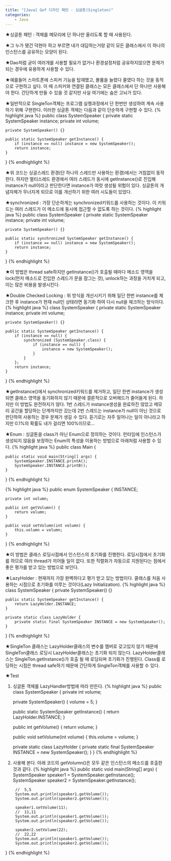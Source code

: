 ```yaml
---
title: "[Java] Gof 디자인 패턴 - 싱글톤(Singleton)"
categories:
    - Java
---
```

★싱글톤 패턴 : 객체를 메모리에 단 하나만 올리도록 할 때 사용된다. 

★그 누가 됐건 덕현아 하고 부르면 내가 대답하는거랑 같이 모든 클래스에서 이 하나의 인스턴스를 공유하는 모양이 된다.

★Dao처럼 굳이 여러개를 사용할 필요가 없거나 환경설정처럼 공유하지않으면 문제가 되는 경우에 유용하게 사용할 수 있다.

★예를들어 스마트폰에 스피커 기능을 탑재했고, 볼륨을 늘렸다 줄였다 하는 것을 동적으로 구현하고 싶다. 이 때 스피커와 연결된 클래스는 모든 클래스에서 단 하나만 사용해야 한다. 간단하게 만들 수 있을 것 같지만 사실 여기에는 숨은 고뇌가 있다.

★일반적으로 SingleTon객체는 프로그램 실행과정에서 단 한번만 생성하여 계속 사용하기 위해 구현한다. 이러한 싱글톤 객체는 다음과 같이 단순하게 구현할 수 있다.
{% highlight java %}
public class SystemSpeaker {
    private static SystemSpeaker instance;
	private int volume;

    private SystemSpeaker() {}

    public static SystemSpeaker getInstance() {
        if (instance == null) instance = new SystemSpeaker();
        return instance;
    }
}
{% endhighlight %}

★위 코드는 싱글스레드 환경(단 하나의 스레드만 사용하는 환경)에서는 거침없이 동작한다. 하지만 멀티스레드 환경에서 여러 스레드가 동시에 getInstance()로 진입해 instance가 null이라고 판단한다면 instance가 여럿 생성될 위험이 있다. 싱글톤의 개념자체가 무너지게 되므로 이를 개선하기 위한 여러 시도들이 있었다.

★synchronized : 가장 단순하게는 synchronized키워드를 사용하는 것이다. 이 키워드는 여러 스레드가 이 메소드에 동시에 접근할 수 없도록 하는 것이다.
{% highlight java %}
public class SystemSpeaker {
    private static SystemSpeaker instance;
	private int volume;

    private SystemSpeaker() {}

    public static synchronized SystemSpeaker getInstance() {
        if (instance == null) instance = new SystemSpeaker();
        return instance;
    }
}
{% endhighlight %}

★이 방법은 thread safe하지만 getInstance()가 호출될 때마다 메소드 영역을 lock(먼저 메소드로 진입한 스레드가 문을 잠그는 것), unlock하는 과정을 거치게 되고, 이는 많은 비용을 발생시킨다.

★Double Checked Locking : 위 방식을 개선시키기 위해 일단 한번 instance를 체크한 후 instance가 현재 null인 상태라면 동기화 하여 다시 null을 체크하는 방식이다.
{% highlight java %}
class SystemSpeaker {
    private static SystemSpeaker instance;
	private int volume;

    private SystemSpeaker() {}

    public static SystemSpeaker getInstance() {
        if (instance == null) {
        	synchronized (SystemSpeaker.class) {
				if (instance == null) {
					instance = new SystemSpeaker();
				}
			}
        };
        return instance;
    }
}
{% endhighlight %}

★getInstance()에서 synchronized키워드를 제거하고, 일단 한번 instance가 생성되면 클래스 영역을 동기화하지 않기 때문에 결론적으로 오버헤드가 줄어들게 된다. 하지만 이 방법도 완전하지가 않다. 1번 스레드가 instance생성을 완료하진 않았고 메모리 공간을 할당하는 단계까지만 갔는데 2번 스레드는 instance가 null이 아닌 것으로 판단하여 사용하는 경우 문제가 생길 수 있다. 듣기로는 자주 일어나는 일이 아니라고 하지만 0.1%의 확률도 내가 걸리면 100%이므로...

★Enum : 싱글톤을 class가 아닌 Enum으로 정의하는 것이다. 런타임에 인스턴스가 생성되지 않음을 보장하는 Enum의 특성을 이용하는 방법으로 아래처럼 사용할 수 있다.
{% highlight java %}
public class Main {

	public static void main(String[] args) {
		SystemSpeaker.INSTANCE.printA();
		SystemSpeaker.INSTANCE.printB();
	}
}
{% endhighlight %}

{% highlight java %}
public enum SystemSpeaker {
	INSTANCE;
	
	private int volumn;

	public int getVolumn() {
		return volumn;
	}

	public void setVolumn(int volumn) {
		this.volumn = volumn;
	}
}
{% endhighlight %}

★이 방법은 클래스 로딩시점에서 인스턴스의 초기화를 진행한다. 로딩시점에서 초기화를 하므로 여러 thread가 끼어들 일이 없다. 또한 직렬화가 자동으로 지원된다는 점에서 좋은 평가를 받고 있는 방법으로 보인다.

★LazyHolder : 현재까지 가장 완벽하다고 평가 받고 있는 방법이다. 클래스를 처음 사용하는 시점으로 초기화를 미루는 것이다(Lazy Initialization).
{% highlight java %}
class SystemSpeaker {
	private SystemSpeaker() {}

	public static SystemSpeaker getInstance() {
		return LazyHolder.INSTANCE;
	}
	
	private static class LazyHolder {
		private static final SystemSpeaker INSTANCE = new SystemSpeaker();
	}
}
{% endhighlight %}

★SingleTon 클래스는 LazyHolder클래스의 변수를 멤버로 갖고있지 않기 때문에 SingleTon클래스 로딩시 LazyHolder클래스는 초기화 되지 않는다. LazyHolder클래스는 SingleTon.getInstance()가 호출 될 때 로딩되며 초기화가 진행된다. Class를 로딩하는 시점은 thread safe하기 때문에 간단하게 SingleTon객체를 사용할 수 있다.

★Test
1. 싱글톤 객체를 LazyHandler방법에 따라 만든다.
{% highlight java %}
public class SystemSpeaker {
	private int volume;
	
	private SystemSpeaker() {
		volume = 5;
	}
	
	public static SystemSpeaker getInstance() {
		return LazyHolder.INSTANCE;
	}

	public int getVolume() {
		return volume;
	}

	public void setVolume(int volume) {
		this.volume = volume;
	}

	private static class LazyHolder {
		private static final SystemSpeaker INSTANCE = new SystemSpeaker();
	}
}
{% endhighlight %}

2. 사용해 본다. 아래 코드의 getVolumn()은 모두 같은 인스턴스의 메소드를 호출한 것과 같다.
{% highlight java %}
public static void main(String[] args) {
		SystemSpeaker speaker1 = SystemSpeaker.getInstance();
		SystemSpeaker speaker2 = SystemSpeaker.getInstance();
		
		//	5,5
		System.out.println(speaker1.getVolume());
		System.out.println(speaker2.getVolume());
		
		speaker1.setVolume(11);
		//	11,11
		System.out.println(speaker1.getVolume());
		System.out.println(speaker2.getVolume());
		
		speaker2.setVolume(22);
		//	22,22
		System.out.println(speaker1.getVolume());
		System.out.println(speaker2.getVolume());
}
{% endhighlight %}